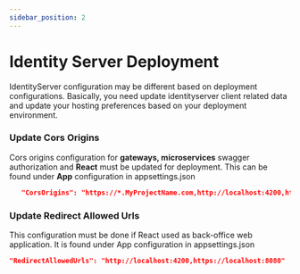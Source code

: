 ```yaml
---
sidebar_position: 2
---
```


# Identity Server Deployment

IdentityServer configuration may be different based on deployment configurations. Basically, you need update identityserver client related data and update your hosting preferences based on your deployment environment.

### Update Cors Origins

Cors origins configuration for **gateways, microservices** swagger authorization and **React** must be updated for deployment. This can be found under **App** configuration in appsettings.json

```json
   "CorsOrigins": "https://*.MyProjectName.com,http://localhost:4200,https://localhost:8080",
```

### Update Redirect Allowed Urls

This configuration must be done if React used as back-office web application. It is found under App configuration in appsettings.json

```json
"RedirectAllowedUrls": "http://localhost:4200,https://localhost:8080"
```
